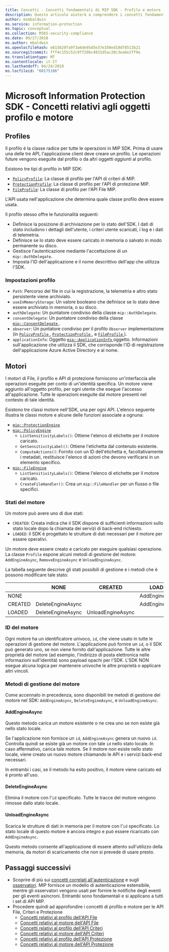 ```yaml
---
title: Concetti - Concetti fondamentali di MIP SDK - Profilo e motore
description: Questo articolo aiuterà a comprendere i concetti fondamentali dell'SDK, ovvero il profilo e il motore creati durante l'inizializzazione dell'applicazione.
author: msmbaldwin
ms.service: information-protection
ms.topic: conceptual
ms.collection: M365-security-compliance
ms.date: 09/27/2018
ms.author: mbaldwin
ms.openlocfilehash: e815820fa9f3a6de95d5e37e350ed18df8513b21
ms.sourcegitcommit: fff4c155c52c9ff20bc4931d5ac20c3ea6e2ff9e
ms.translationtype: MT
ms.contentlocale: it-IT
ms.lasthandoff: 04/24/2019
ms.locfileid: "60175106"
---
```

# <a name="microsoft-information-protection-sdk---profile-and-engine-object-concepts"></a>Microsoft Information Protection SDK - Concetti relativi agli oggetti profilo e motore

## <a name="profiles"></a>Profiles

Il profilo è la classe radice per tutte le operazioni in MIP SDK. Prima di usare una delle tre API, l'applicazione client deve creare un profilo. Le operazioni future vengono eseguite dal profilo o da altri oggetti *aggiunti* al profilo.

Esistono tre tipi di profilo in MIP SDK:

- [`PolicyProfile`](reference/class_mip_policyprofile.md): La classe di profilo per l'API di criteri di MIP.
- [`ProtectionProfile`](reference/class_mip_protectionprofile.md): La classe di profilo per l'API di protezione MIP.
- [`FileProfile`](reference/class_mip_fileprofile.md): La classe di profilo per l'API File MIP.

L'API usata nell'applicazione che determina quale classe profilo deve essere usata.

Il profilo stesso offre le funzionalità seguenti:

- Definisce la posizione di archiviazione per lo stato dell'SDK. I dati di stato includono i dettagli dell'utente, i criteri utente scaricati, i log e i dati di telemetria.
- Definisce se lo stato deve essere caricato in memoria o salvato in modo permanente su disco.
- Gestisce l'autenticazione mediante l'accettazione di un `mip::AuthDelegate`.
- Imposta l'ID dell'applicazione e il nome descrittivo dell'app che utilizza l'SDK.

### <a name="profile-settings"></a>Impostazioni profilo

- `Path`: Percorso del file in cui la registrazione, la telemetria e altro stato persistente viene archiviato.
- `useInMemoryStorage`: Un valore booleano che definisce se lo stato deve essere archiviato in memoria, o su disco.
- `authDelegate`: Un puntatore condiviso della classe `mip::AuthDelegate`. 
- `consentDelegate`: Un puntatore condiviso della classe [ `mip::ConsentDelegate` ](reference/class_mip_consentdelegate.md). 
- `observer`: Un puntatore condiviso per il profilo `Observer` implementazione (in [ `PolicyProfile` ](reference/class_mip_policyprofile_observer.md), [ `ProtectionProfile` ](reference/class_mip_protectionprofile_observer.md), e [ `FileProfile` ](reference/class_mip_fileprofile_observer.md)).
- `applicationInfo`: Oggetto [ `mip::ApplicationInfo` ](reference/mip-enums-and-structs.md#structures) oggetto. Informazioni sull'applicazione che utilizza il SDK, che corrisponde l'ID di registrazione dell'applicazione Azure Active Directory e al nome.

## <a name="engines"></a>Motori

I motori di File, il profilo e API di protezione forniscono un'interfaccia alle operazioni eseguite per conto di un'identità specifica. Un motore viene aggiunto all'oggetto profilo, per ogni utente che esegue l'accesso all'applicazione. Tutte le operazioni eseguite dal motore presenti nel contesto di tale identità.

Esistono tre classi motore nell'SDK, una per ogni API. L'elenco seguente illustra le classi motore e alcune delle funzioni associate a ognuna:

- [`mip::ProtectionEngine`](reference/class_mip_protectionengine.md)
- [`mip::PolicyEngine`](reference/class_mip_policyengine.md)
  - `ListSensitivityLabels()`: Ottiene l'elenco di etichette per il motore caricato.
  - `GetSensitivityLabel()`: Ottiene l'etichetta dal contenuto esistente.
  - `ComputeActions()`: Fornito con un ID dell'etichetta e, facoltativamente i metadati, restituisce l'elenco di azioni che devono verificarsi in un elemento specifico.
- [`mip::FileEngine`](reference/class_mip_fileengine.md)
  - `ListSensitivityLabels()`: Ottiene l'elenco di etichette per il motore caricato.
  - `CreateFileHandler()`: Crea un `mip::FileHandler` per un flusso o file specifici.

### <a name="engine-states"></a>Stati del motore

Un motore può avere uno di due stati:

- `CREATED`: Creata indica che il SDK dispone di sufficienti informazioni sullo stato locale dopo la chiamata dei servizi di back-end richiesto.
- `LOADED`: il SDK è progettato le strutture di dati necessari per il motore per essere operativi.

Un motore deve essere creato e caricato per eseguire qualsiasi operazione. La classe `Profile` espone alcuni metodi di gestione del motore: `AddEngineAsync`, `RemoveEngineAsync` e `UnloadEngineAsync`.

La tabella seguente descrive gli stati possibili di gestione e i metodi che è possono modificare tale stato:

|         | NONE              | CREATED           | LOADED         |
|---------|-------------------|-------------------|----------------|
| NONE    |                   |                   | AddEngineAsync |
| CREATED | DeleteEngineAsync |                   | AddEngineAsync |
| LOADED  | DeleteEngineAsync | UnloadEngineAsync |                |

### <a name="engine-id"></a>ID del motore

Ogni motore ha un identificatore univoco, `id`, che viene usato in tutte le operazioni di gestione del motore. L'applicazione può fornire un `id`, o il SDK può generato uno, se non viene fornito dall'applicazione. Tutte le altre proprietà del motore (ad esempio, l'indirizzo di posta elettronica nelle informazioni sull'identità) sono payload opachi per l'SDK. L'SDK NON esegue alcuna logica per mantenere univoche le altre proprietà o applicare altri vincoli.

### <a name="engine-management-methods"></a>Metodi di gestione del motore

Come accennato in precedenza, sono disponibili tre metodi di gestione del motore nel SDK: `AddEngineAsync`, `DeleteEngineAsync`, e `UnloadEngineAsync`.

#### <a name="addengineasync"></a>AddEngineAsync

Questo metodo carica un motore esistente o ne crea uno se non esiste già nello stato locale.

Se l'applicazione non fornisce un `id`, `AddEngineAsync` genera un nuovo `id`. Controlla quindi se esiste già un motore con tale `id` nello stato locale. In caso affermativo, carica tale motore. Se il motore *non* esiste nello stato locale, viene creato un nuovo motore chiamando le API e i servizi back-end necessari.

In entrambi i casi, se il metodo ha esito positivo, il motore viene caricato ed è pronto all'uso.

#### <a name="deleteengineasync"></a>DeleteEngineAsync

Elimina il motore con l'`id` specificato. Tutte le tracce del motore vengono rimosse dallo stato locale.

#### <a name="unloadengineasync"></a>UnloadEngineAsync

Scarica le strutture di dati in memoria per il motore con l'`id` specificato. Lo stato locale di questo motore è ancora integro e può essere ricaricato con `AddEngineAsync`.

Questo metodo consente all'applicazione di essere attento sull'utilizzo della memoria, da motori di scaricamento che non si prevede di usare presto.

## <a name="next-steps"></a>Passaggi successivi

- Scoprire di più sui [concetti correlati all'autenticazione](concept-authentication-cpp.md) e sugli [osservatori](concept-async-observers.md). MIP fornisce un modello di autenticazione estensibile, mentre gli osservatori vengono usati per fornire le notifiche degli eventi per gli eventi asincroni. Entrambi sono fondamentali e si applicano a tutti i set di API MIP.
- Procedere quindi ad approfondire i concetti di profilo e motore per le API File, Criteri e Protezione
  - [Concetti relativi al profilo dell'API File](concept-profile-engine-file-profile-cpp.md)
  - [Concetti relativi al motore dell'API File](concept-profile-engine-file-engine-cpp.md)
  - [Concetti relativi al profilo dell'API Criteri](concept-profile-engine-file-profile-cpp.md)
  - [Concetti relativi al motore dell'API Criteri](concept-profile-engine-file-engine-cpp.md)
  - [Concetti relativi al profilo dell'API Protezione](concept-profile-engine-file-profile-cpp.md)
  - [Concetti relativi al motore dell'API Protezione](concept-profile-engine-file-engine-cpp.md)  
